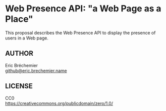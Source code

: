 Web Presence API: "a Web Page as a Place"
=========================================

This proposal describes the Web Presence API
to display the presence of users in a Web page.

## AUTHOR ##

Eric Bréchemier  
github@eric.brechemier.name

## LICENSE ##

CC0  
https://creativecommons.org/publicdomain/zero/1.0/

